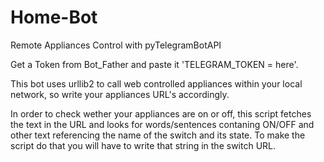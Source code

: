 # Home-Bot
Remote Appliances Control with pyTelegramBotAPI

Get a Token from Bot_Father and paste it 'TELEGRAM_TOKEN = here'.

This bot uses urllib2 to call web controlled appliances within your local network, 
so write your appliances URL's accordingly.

In order to check wether your appliances are on or off, this script fetches the text in the URL and looks for words/sentences contaning ON/OFF and other text referencing the name of the switch and its state. To make the script do that you will have to write that string in the switch URL.
